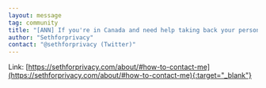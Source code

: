 ```yaml
---
layout: message
tag: community
title: "[ANN] If you're in Canada and need help taking back your personal privacy, reach out"
author: "Sethforprivacy"	
contact: "@sethforprivacy (Twitter)"
---
```


Link: [https://sethforprivacy.com/about/#how-to-contact-me](https://sethforprivacy.com/about/#how-to-contact-me){:target="_blank"}

